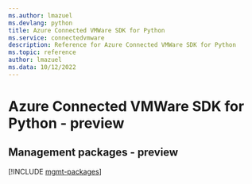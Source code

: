 ```yaml
---
ms.author: lmazuel
ms.devlang: python
title: Azure Connected VMWare SDK for Python
ms.service: connectedvmware
description: Reference for Azure Connected VMWare SDK for Python
ms.topic: reference
author: lmazuel
ms.data: 10/12/2022
---
```

# Azure Connected VMWare SDK for Python - preview

## Management packages - preview
[!INCLUDE [mgmt-packages](connected-vmware-mgmt-index.md)]